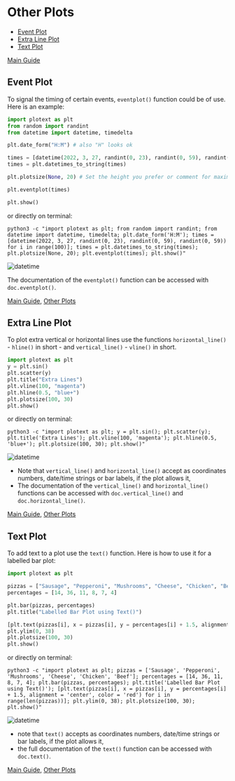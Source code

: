 # Other Plots
- [Event Plot](https://github.com/piccolomo/plotext/blob/master/readme/other.md#event-plot)
- [Extra Line Plot](https://github.com/piccolomo/plotext/blob/master/readme/other.md#estra-line-plot)
- [Text Plot](https://github.com/piccolomo/plotext/blob/master/readme/other.md#text-plot)

[Main Guide](https://github.com/piccolomo/plotext#guide)


## Event Plot
To signal the timing of certain events, `eventplot()` function could be of use. Here is an example:

```python
import plotext as plt
from random import randint
from datetime import datetime, timedelta

plt.date_form("H:M") # also "H" looks ok

times = [datetime(2022, 3, 27, randint(0, 23), randint(0, 59), randint(0, 59)) for i in range(100)] # A random list of times during the day
times = plt.datetimes_to_string(times)

plt.plotsize(None, 20) # Set the height you prefer or comment for maximum size 

plt.eventplot(times)

plt.show()
```
or directly on terminal:
```console
python3 -c "import plotext as plt; from random import randint; from datetime import datetime, timedelta; plt.date_form('H:M'); times = [datetime(2022, 3, 27, randint(0, 23), randint(0, 59), randint(0, 59)) for i in range(100)]; times = plt.datetimes_to_string(times); plt.plotsize(None, 20); plt.eventplot(times); plt.show()"
```

![datetime](https://raw.githubusercontent.com/piccolomo/plotext/master/data/eventplot.png)

The documentation of the `eventplot()` function can be accessed with `doc.eventplot()`.

[Main Guide](https://github.com/piccolomo/plotext#guide), [Other Plots](https://github.com/piccolomo/plotext/blob/master/readme/other.md)


## Extra Line Plot
To plot extra vertical or horizontal lines use the functions `horizontal_line()` - `hline()` in short - and `vertical_line()` - `vline()` in short.

```python
import plotext as plt
y = plt.sin() 
plt.scatter(y)
plt.title("Extra Lines")
plt.vline(100, "magenta")
plt.hline(0.5, "blue+")
plt.plotsize(100, 30)
plt.show()
```
or directly on terminal:
```console
python3 -c "import plotext as plt; y = plt.sin(); plt.scatter(y); plt.title('Extra Lines'); plt.vline(100, 'magenta'); plt.hline(0.5, 'blue+'); plt.plotsize(100, 30); plt.show()"
```

![datetime](https://raw.githubusercontent.com/piccolomo/plotext/master/data/extralines.png)

- Note that `vertical_line()` and `horizontal_line()` accept as coordinates numbers, date/time strings or bar labels, if the plot allows it,
- The documentation of the `vertical_line()` and `horizontal_line()` functions can be accessed with `doc.vertical_line()` and `doc.horizontal_line()`.

[Main Guide](https://github.com/piccolomo/plotext#guide), [Other Plots](https://github.com/piccolomo/plotext/blob/master/readme/other.md)


## Text Plot
To add text to a plot use the `text()` function. Here is how to use it for a labelled bar plot:
 
```python
import plotext as plt

pizzas = ["Sausage", "Pepperoni", "Mushrooms", "Cheese", "Chicken", "Beef"]
percentages = [14, 36, 11, 8, 7, 4]

plt.bar(pizzas, percentages)
plt.title("Labelled Bar Plot using Text()")

[plt.text(pizzas[i], x = pizzas[i], y = percentages[i] + 1.5, alignment = 'center', color = 'red') for i in range(len(pizzas))]
plt.ylim(0, 38)
plt.plotsize(100, 30)
plt.show()
```

or directly on terminal:
```console
python3 -c "import plotext as plt; pizzas = ['Sausage', 'Pepperoni', 'Mushrooms', 'Cheese', 'Chicken', 'Beef']; percentages = [14, 36, 11, 8, 7, 4]; plt.bar(pizzas, percentages); plt.title('Labelled Bar Plot using Text()'); [plt.text(pizzas[i], x = pizzas[i], y = percentages[i] + 1.5, alignment = 'center', color = 'red') for i in range(len(pizzas))]; plt.ylim(0, 38); plt.plotsize(100, 30); plt.show()"
```

![datetime](https://raw.githubusercontent.com/piccolomo/plotext/master/data/labelled-bar.png)

- note that `text()` accepts as coordinates numbers, date/time strings or bar labels, if the plot allows it,
- the full documentation of the `text()` function can be accessed with `doc.text()`.

[Main Guide](https://github.com/piccolomo/plotext#guide), [Other Plots](https://github.com/piccolomo/plotext/blob/master/readme/other.md)
